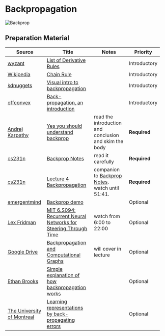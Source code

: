 # Backpropagation

![Backprop](https://sebastianraschka.com/images/faq/visual-backpropagation/backpropagation.png)

## Preparation Material

| Source| Title| Notes| Priority|
| --------------------------------------------------------------- | ------------------------------------------------------------------------------------------------------------------------------------------------------ | ------------------------ | ------------- |
| [wyzant](https://www.wyzant.com/) | [List of Derivative Rules](https://www.wyzant.com/resources/lessons/math/calculus/differentiation/list_of_derivatives) | | Introductory|
| [Wikipedia](https://en.wikipedia.org/wiki/Main_Page)| [Chain Rule](https://en.wikipedia.org/wiki/Chain_rule) | | Introductory |
| [kdnuggets](http://www.kdnuggets.com) | [Visual intro to backpropagation](http://www.kdnuggets.com/2016/06/visual-explanation-backpropagation-algorithm-neural-networks.html) | | Introductory |
| [offconvex](http://www.offconvex.org/) | [Back-propagation, an introduction](http://www.offconvex.org/2016/12/20/backprop/) | | Introductory |
| [Andrej Karpathy](http://cs.stanford.edu/people/karpathy/) | [Yes you should understand backprop](https://medium.com/@karpathy/yes-you-should-understand-backprop-e2f06eab496b#.bnyr4jwa4) | read the introduction and conclusion and skim the body | **Required** |
| [cs231n](http://cs231n.stanford.edu/index.html) | [Backprop Notes](http://cs231n.github.io/optimization-2/) | read it carefully| **Required**|
| [cs231n](http://cs231n.stanford.edu/index.html) | [Lecture 4 Backpropagation](https://www.youtube.com/watch?v=GZTvxoSHZIo) | companion to [Backprop Notes](http://cs231n.github.io/optimization-2/). watch until 51:41. | **Required** |
| [emergentmind](http://www.emergentmind.com) | [Backprop demo](http://www.emergentmind.com/neural-network) | | Optional |
| [Lex Fridman](http://lexfridman.com/) | [MIT 6.S094: Recurrent Neural Networks for Steering Through Time](https://www.youtube.com/watch?v=nFTQ7kHQWtc&list=PLrAXtmErZgOeiKm4sgNOknGvNjby9efdf) | watch from 6:00 to 22:00 | Optional |
| [Google Drive](https://drive.google.com/drive/my-drive) | [Backpropagation and Computational Graphs](https://docs.google.com/a/galvanize.com/presentation/d/1IQGZWiw1PPGHkl1KfyCRaZifZJ77BfPf709YMyA6RcE/edit?usp=sharing)| will cover in lecture | Optional |
| [Ethan Brooks](https://www.youtube.com/channel/UCXngKSaecaz-8i5JIIcozZQ)| [Simple explanation of how backpropagation works](https://www.youtube.com/watch?v=zhKWBye_RgE) | | Optional |
| [The University of Montreal](http://diro.umontreal.ca/accueil/) | [Learning representations by back-propagating errors](https://www.iro.umontreal.ca/~vincentp/ift3395/lectures/backprop_old.pdf)| | Optional |
